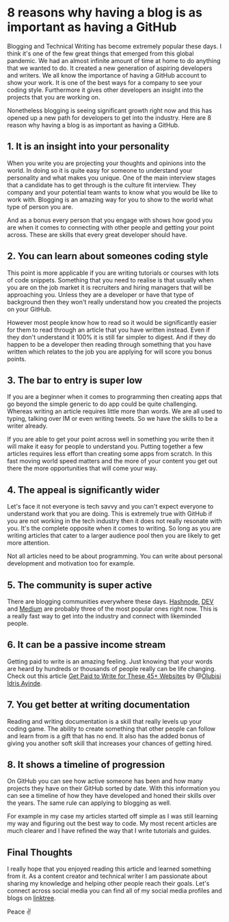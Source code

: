 # 8 reasons why having a blog is as important as having a GitHub

Blogging and Technical Writing has become extremely popular these days. I think it's one of the few great things that emerged from this global pandemic. We had an almost infinite amount of time at home to do anything that we wanted to do. It created a new generation of aspiring developers and writers. We all know the importance of having a GitHub account to show your work. It is one of the best ways for a company to see your coding style. Furthermore it gives other developers an insight into the projects that you are working on.

Nonetheless blogging is seeing significant growth right now and this has opened up a new path for developers to get into the industry. Here are 8 reason why having a blog is as important as having a GitHub.

## 1. It is an insight into your personality

When you write you are projecting your thoughts and opinions into the world. In doing so it is quite easy for someone to understand your personality and what makes you unique. One of the main interview stages that a candidate has to get through is the culture fit interview. They company and your potential team wants to know what you would be like to work with. Blogging is an amazing way for you to show to the world what type of person you are.

And as a bonus every person that you engage with shows how good you are when it comes to connecting with other people and getting your point across. These are skills that every great developer should have.

## 2. You can learn about someones coding style

This point is more applicable if you are writing tutorials or courses with lots of code snippets. Something that you need to realise is that usually when you are on the job market it is recruiters and hiring managers that will be approaching you. Unless they are a developer or have that type of background then they won't really understand how you created the projects on your GitHub.

However most people know how to read so it would be significantly easier for them to read through an article that you have written instead. Even if they don't understand it 100% it is still far simpler to digest. And if they do happen to be a developer then reading through something that you have written which relates to the job you are applying for will score you bonus points.

## 3. The bar to entry is super low

If you are a beginner when it comes to programming then creating apps that go beyond the simple generic to do app could be quite challenging. Whereas writing an article requires little more than words. We are all used to typing, talking over IM or even writing tweets. So we have the skills to be a writer already.

If you are able to get your point across well in something you write then it will make it easy for people to understand you. Putting together a few articles requires less effort than creating some apps from scratch. In this fast moving world speed matters and the more of your content you get out there the more opportunities that will come your way.

## 4. The appeal is significantly wider

Let's face it not everyone is tech savvy and you can't expect everyone to understand work that you are doing. This is extremely true with GitHub if you are not working in the tech industry then it does not really resonate with you. It's the complete opposite when it comes to writing. So long as you are writing articles that cater to a larger audience pool then you are likely to get more attention.

Not all articles need to be about programming. You can write about personal development and motivation too for example.

## 5. The community is super active

There are blogging communities everywhere these days. [Hashnode](https://hashnode.com/), [DEV](https://dev.to/) and [Medium](https://medium.com/) are probably three of the most popular ones right now. This is a really fast way to get into the industry and connect with likeminded people.

## 6. It can be a passive income stream

Getting paid to write is an amazing feeling. Just knowing that your words are heard by hundreds or thousands of people really can be life changing. Check out this article [Get Paid to Write for These 45+ Websites](https://blog.idrisolubisi.com/get-paid-to-write-for-these-45-websites) by @[Olubisi Idris Ayinde](@olanetsoft).

## 7. You get better at writing documentation 

Reading and writing documentation is a skill that really levels up your coding game. The ability to create something that other people can follow and learn from is a gift that has no end. It also has the added bonus of giving you another soft skill that increases your chances of getting hired.

## 8. It shows a timeline of progression

On GitHub you can see how active someone has been and how many projects they have on their GitHub sorted by date. With this information you can see a timeline of how they have developed and honed their skills over the years. The same rule can applying to blogging as well.

For example in my case my articles started off simple as I was still learning my way and figuring out the best way to code. My most recent articles are much clearer and I have refined the way that I write tutorials and guides.

## Final Thoughts

I really hope that you enjoyed reading this article and learned something from it. As a content creator and technical writer I am passionate about sharing my knowledge and helping other people reach their goals. Let's connect across social media you can find all of my social media profiles and blogs on [linktree](https://linktr.ee/andrewbaisden).

Peace ✌️